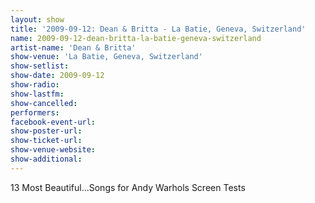 ```yaml
---
layout: show
title: '2009-09-12: Dean & Britta - La Batie, Geneva, Switzerland'
name: 2009-09-12-dean-britta-la-batie-geneva-switzerland
artist-name: 'Dean & Britta'
show-venue: 'La Batie, Geneva, Switzerland'
show-setlist: 
show-date: 2009-09-12
show-radio: 
show-lastfm: 
show-cancelled: 
performers: 
facebook-event-url: 
show-poster-url: 
show-ticket-url: 
show-venue-website: 
show-additional: 
---
```


13 Most Beautiful...Songs for Andy Warhols Screen Tests